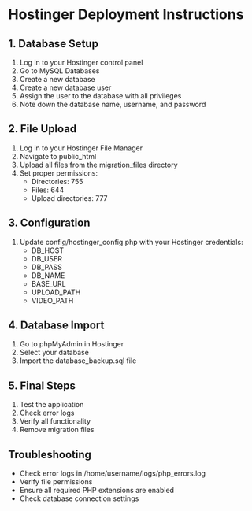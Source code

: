 # Hostinger Deployment Instructions

## 1. Database Setup
1. Log in to your Hostinger control panel
2. Go to MySQL Databases
3. Create a new database
4. Create a new database user
5. Assign the user to the database with all privileges
6. Note down the database name, username, and password

## 2. File Upload
1. Log in to your Hostinger File Manager
2. Navigate to public_html
3. Upload all files from the migration_files directory
4. Set proper permissions:
   - Directories: 755
   - Files: 644
   - Upload directories: 777

## 3. Configuration
1. Update config/hostinger_config.php with your Hostinger credentials:
   - DB_HOST
   - DB_USER
   - DB_PASS
   - DB_NAME
   - BASE_URL
   - UPLOAD_PATH
   - VIDEO_PATH

## 4. Database Import
1. Go to phpMyAdmin in Hostinger
2. Select your database
3. Import the database_backup.sql file

## 5. Final Steps
1. Test the application
2. Check error logs
3. Verify all functionality
4. Remove migration files

## Troubleshooting
- Check error logs in /home/username/logs/php_errors.log
- Verify file permissions
- Ensure all required PHP extensions are enabled
- Check database connection settings
